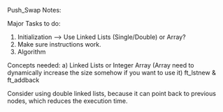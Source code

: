 Push_Swap Notes:

Major Tasks to do:
1) Initialization --> Use Linked Lists (Single/Double) or Array?
2) Make sure instructions work.
3) Algorithm

Concepts needed:
a) Linked Lists or Integer Array (Array need to dynamically increase the size somehow if you want to use it)
ft_lstnew & ft_addback

Consider using double linked lists, because it can point back to previous nodes, which reduces the execution time.
